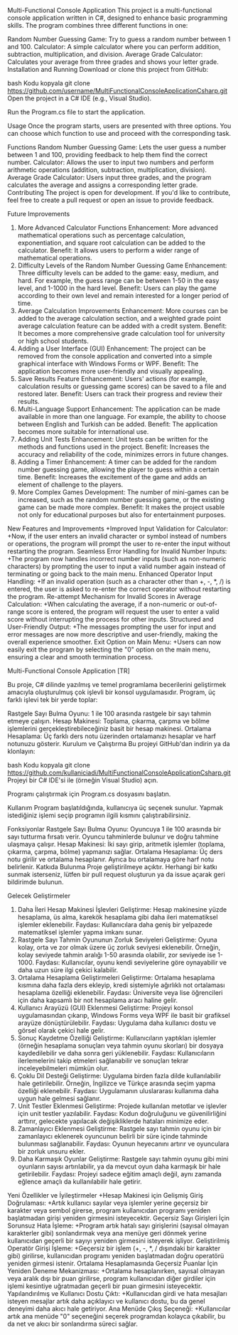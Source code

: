Multi-Functional Console Application
This project is a multi-functional console application written in C#, designed to enhance basic programming skills. The program combines three different functions in one:

Random Number Guessing Game: Try to guess a random number between 1 and 100.
Calculator: A simple calculator where you can perform addition, subtraction, multiplication, and division.
Average Grade Calculator: Calculates your average from three grades and shows your letter grade.
Installation and Running
Download or clone this project from GitHub:

bash
Kodu kopyala
git clone https://github.com/username/MultiFunctionalConsoleApplicationCsharp.git
Open the project in a C# IDE (e.g., Visual Studio).

Run the Program.cs file to start the application.

Usage
Once the program starts, users are presented with three options. You can choose which function to use and proceed with the corresponding task.

Functions
Random Number Guessing Game: Lets the user guess a number between 1 and 100, providing feedback to help them find the correct number.
Calculator: Allows the user to input two numbers and perform arithmetic operations (addition, subtraction, multiplication, division).
Average Grade Calculator: Users input three grades, and the program calculates the average and assigns a corresponding letter grade.
Contributing
The project is open for development. If you'd like to contribute, feel free to create a pull request or open an issue to provide feedback.

Future Improvements
1. More Advanced Calculator Functions
Enhancement: More advanced mathematical operations such as percentage calculation, exponentiation, and square root calculation can be added to the calculator.
Benefit: It allows users to perform a wider range of mathematical operations.
2. Difficulty Levels of the Random Number Guessing Game
Enhancement: Three difficulty levels can be added to the game: easy, medium, and hard. For example, the guess range can be between 1-50 in the easy level, and 1-1000 in the hard level.
Benefit: Users can play the game according to their own level and remain interested for a longer period of time.
3. Average Calculation Improvements
Enhancement: More courses can be added to the average calculation section, and a weighted grade point average calculation feature can be added with a credit system.
Benefit: It becomes a more comprehensive grade calculation tool for university or high school students.
4. Adding a User Interface (GUI)
Enhancement: The project can be removed from the console application and converted into a simple graphical interface with Windows Forms or WPF.
Benefit: The application becomes more user-friendly and visually appealing.
5. Save Results Feature
Enhancement: Users' actions (for example, calculation results or guessing game scores) can be saved to a file and restored later.
Benefit: Users can track their progress and review their results.
6. Multi-Language Support
Enhancement: The application can be made available in more than one language. For example, the ability to choose between English and Turkish can be added.
Benefit: The application becomes more suitable for international use.
7. Adding Unit Tests
Enhancement: Unit tests can be written for the methods and functions used in the project.
Benefit: Increases the accuracy and reliability of the code, minimizes errors in future changes.
8. Adding a Timer
Enhancement: A timer can be added for the random number guessing game, allowing the player to guess within a certain time.
Benefit: Increases the excitement of the game and adds an element of challenge to the players.
9. More Complex Games
Development: The number of mini-games can be increased, such as the random number guessing game, or the existing game can be made more complex.
Benefit: It makes the project usable not only for educational purposes but also for entertainment purposes.

New Features and Improvements
  +Improved Input Validation for Calculator:
  +Now, if the user enters an invalid character or symbol instead of numbers or operations, the program will prompt the user to re-enter the input without restarting the program.
Seamless Error Handling for Invalid Number Inputs:
  +The program now handles incorrect number inputs (such as non-numeric characters) by prompting the user to input a valid number again instead of terminating or going back to the main menu.
Enhanced Operator Input Handling:
  +If an invalid operation (such as a character other than +, -, *, /) is entered, the user is asked to re-enter the correct operator without restarting the program.
Re-attempt Mechanism for Invalid Scores in Average Calculation:
  +When calculating the average, if a non-numeric or out-of-range score is entered, the program will request the user to enter a valid score without interrupting the process for other inputs.
Structured and User-Friendly Output:
  +The messages prompting the user for input and error messages are now more descriptive and user-friendly, making the overall experience smoother.
Exit Option on Main Menu:
  +Users can now easily exit the program by selecting the "0" option on the main menu, ensuring a clear and smooth termination process.


Multi-Functional Console Application [TR]

Bu proje, C# dilinde yazılmış ve temel programlama becerilerini geliştirmek amacıyla oluşturulmuş çok işlevli bir konsol uygulamasıdır. Program, üç farklı işlevi tek bir yerde toplar:

Rastgele Sayı Bulma Oyunu: 1 ile 100 arasında rastgele bir sayı tahmin etmeye çalışın.
Hesap Makinesi: Toplama, çıkarma, çarpma ve bölme işlemlerini gerçekleştirebileceğiniz basit bir hesap makinesi.
Ortalama Hesaplama: Üç farklı ders notu üzerinden ortalamanızı hesaplar ve harf notunuzu gösterir.
Kurulum ve Çalıştırma
Bu projeyi GitHub'dan indirin ya da klonlayın:

bash
Kodu kopyala
git clone https://github.com/kullaniciadi/MultiFunctionalConsoleApplicationCsharp.git
Projeyi bir C# IDE'si ile (örneğin Visual Studio) açın.

Programı çalıştırmak için Program.cs dosyasını başlatın.

Kullanım
Program başlatıldığında, kullanıcıya üç seçenek sunulur. Yapmak istediğiniz işlemi seçip programın ilgili kısmını çalıştırabilirsiniz.

Fonksiyonlar
Rastgele Sayı Bulma Oyunu: Oyuncuya 1 ile 100 arasında bir sayı tutturma fırsatı verir. Oyuncu tahminlerde bulunur ve doğru tahmine ulaşmaya çalışır.
Hesap Makinesi: İki sayı girip, aritmetik işlemler (toplama, çıkarma, çarpma, bölme) yapmanızı sağlar.
Ortalama Hesaplama: Üç ders notu girilir ve ortalama hesaplanır. Ayrıca bu ortalamaya göre harf notu belirlenir.
Katkıda Bulunma
Proje geliştirilmeye açıktır. Herhangi bir katkı sunmak isterseniz, lütfen bir pull request oluşturun ya da issue açarak geri bildirimde bulunun.

Gelecek Geliştirmeler
1. Daha İleri Hesap Makinesi İşlevleri
Geliştirme: Hesap makinesine yüzde hesaplama, üs alma, karekök hesaplama gibi daha ileri matematiksel işlemler eklenebilir.
Faydası: Kullanıcılara daha geniş bir yelpazede matematiksel işlemler yapma imkanı sunar.
2. Rastgele Sayı Tahmin Oyununun Zorluk Seviyeleri
Geliştirme: Oyuna kolay, orta ve zor olmak üzere üç zorluk seviyesi eklenebilir. Örneğin, kolay seviyede tahmin aralığı 1-50 arasında olabilir, zor seviyede ise 1-1000.
Faydası: Kullanıcılar, oyunu kendi seviyelerine göre oynayabilir ve daha uzun süre ilgi çekici kalabilir.
3. Ortalama Hesaplama Geliştirmeleri
Geliştirme: Ortalama hesaplama kısmına daha fazla ders ekleyip, kredi sistemiyle ağırlıklı not ortalaması hesaplama özelliği eklenebilir.
Faydası: Üniversite veya lise öğrencileri için daha kapsamlı bir not hesaplama aracı haline gelir.
4. Kullanıcı Arayüzü (GUI) Eklenmesi
Geliştirme: Projeyi konsol uygulamasından çıkarıp, Windows Forms veya WPF ile basit bir grafiksel arayüze dönüştürülebilir.
Faydası: Uygulama daha kullanıcı dostu ve görsel olarak çekici hale gelir.
5. Sonuç Kaydetme Özelliği
Geliştirme: Kullanıcıların yaptıkları işlemler (örneğin hesaplama sonuçları veya tahmin oyunu skorları) bir dosyaya kaydedilebilir ve daha sonra geri yüklenebilir.
Faydası: Kullanıcıların ilerlemelerini takip etmeleri sağlanabilir ve sonuçları tekrar inceleyebilmeleri mümkün olur.
6. Çoklu Dil Desteği
Geliştirme: Uygulama birden fazla dilde kullanılabilir hale getirilebilir. Örneğin, İngilizce ve Türkçe arasında seçim yapma özelliği eklenebilir.
Faydası: Uygulamanın uluslararası kullanıma daha uygun hale gelmesi sağlanır.
7. Unit Testler Eklenmesi
Geliştirme: Projede kullanılan metotlar ve işlevler için unit testler yazılabilir.
Faydası: Kodun doğruluğunu ve güvenilirliğini arttırır, gelecekte yapılacak değişikliklerde hataları minimize eder.
8. Zamanlayıcı Eklenmesi
Geliştirme: Rastgele sayı tahmin oyunu için bir zamanlayıcı eklenerek oyuncunun belirli bir süre içinde tahminde bulunması sağlanabilir.
Faydası: Oyunun heyecanını artırır ve oyunculara bir zorluk unsuru ekler.
9. Daha Karmaşık Oyunlar
Geliştirme: Rastgele sayı tahmin oyunu gibi mini oyunların sayısı artırılabilir, ya da mevcut oyun daha karmaşık bir hale getirilebilir.
Faydası: Projeyi sadece eğitim amaçlı değil, aynı zamanda eğlence amaçlı da kullanılabilir hale getirir.

Yeni Özellikler ve İyileştirmeler
  +Hesap Makinesi için Gelişmiş Giriş Doğrulaması:
  +Artık kullanıcı sayılar veya işlemler yerine geçersiz bir karakter veya sembol girerse, program kullanıcıdan programı yeniden başlatmadan girişi yeniden girmesini isteyecektir.
Geçersiz Sayı Girişleri İçin Sorunsuz Hata İşleme:
  +Program artık hatalı sayı girişlerini (sayısal olmayan karakterler gibi) sonlandırmak veya ana menüye geri dönmek yerine kullanıcıdan geçerli bir sayıyı yeniden girmesini isteyerek işliyor.
Geliştirilmiş Operatör Girişi İşleme:
  +Geçersiz bir işlem (+, -, *, / dışındaki bir karakter gibi) girilirse, kullanıcıdan programı yeniden başlatmadan doğru operatörü yeniden girmesi istenir.
Ortalama Hesaplamasında Geçersiz Puanlar İçin Yeniden Deneme Mekanizması:
  +Ortalama hesaplanırken, sayısal olmayan veya aralık dışı bir puan girilirse, program kullanıcıdan diğer girdiler için işlemi kesintiye uğratmadan geçerli bir puan girmesini isteyecektir. Yapılandırılmış ve Kullanıcı Dostu Çıktı:
  +Kullanıcıdan girdi ve hata mesajları isteyen mesajlar artık daha açıklayıcı ve kullanıcı dostu, bu da genel deneyimi daha akıcı hale getiriyor.
Ana Menüde Çıkış Seçeneği:
  +Kullanıcılar artık ana menüde "0" seçeneğini seçerek programdan kolayca çıkabilir, bu da net ve akıcı bir sonlandırma süreci sağlar.
